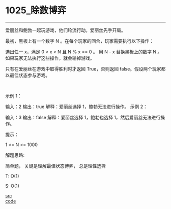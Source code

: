 # 1025_除数博弈

---

爱丽丝和鲍勃一起玩游戏，他们轮流行动。爱丽丝先手开局。

最初，黑板上有一个数字 N 。在每个玩家的回合，玩家需要执行以下操作：

选出任一 x，满足 0 < x < N 且 N % x == 0 。
用 N - x 替换黑板上的数字 N 。
如果玩家无法执行这些操作，就会输掉游戏。

只有在爱丽丝在游戏中取得胜利时才返回 True，否则返回 false。假设两个玩家都以最佳状态参与游戏。

 

示例 1：

输入：2
输出：true
解释：爱丽丝选择 1，鲍勃无法进行操作。
示例 2：

输入：3
输出：false
解释：爱丽丝选择 1，鲍勃也选择 1，然后爱丽丝无法进行操作。
 

提示：

1 <= N <= 1000


解题思路:

简单题， 关键是理解最佳状态博弈， 总是理性选择

T: O(1)

S: O(1)

[src](https://leetcode-cn.com/problems/divisor-game/) <br>
[code](code/1025.c) <br>

